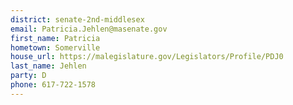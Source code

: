 ```yaml
---
district: senate-2nd-middlesex
email: Patricia.Jehlen@masenate.gov
first_name: Patricia
hometown: Somerville
house_url: https://malegislature.gov/Legislators/Profile/PDJ0
last_name: Jehlen
party: D
phone: 617-722-1578
---
```


